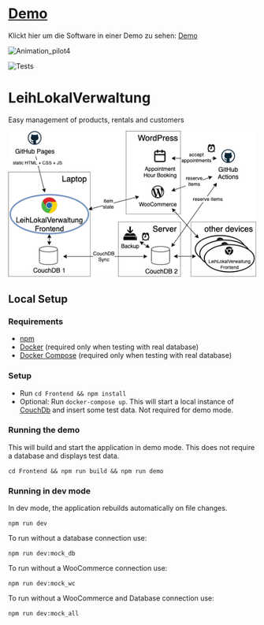 # [Demo](https://leih-lokal.github.io/LeihLokalVerwaltung/demo)

Klickt hier um die Software in einer Demo zu sehen: [Demo](https://leih-lokal.github.io/LeihLokalVerwaltung/demo)

![Animation_pilot4](https://user-images.githubusercontent.com/14980558/128120460-9812a75d-64fb-4f69-b305-d283aa9f5bc3.gif?v=4&s=500)


![Tests](https://github.com/leih-lokal/LeihLokalVerwaltung/workflows/Test,%20Build%20and%20Deploy/badge.svg)

# LeihLokalVerwaltung

Easy management of products, rentals and customers

![Architecture](architecture.png)

## Local Setup

### Requirements

- [npm](https://github.com/npm/cli)
- [Docker](https://www.docker.com/) (required only when testing with real database)
- [Docker Compose](https://docs.docker.com/compose/install/) (required only when testing with real database)

### Setup

- Run `cd Frontend && npm install`
- Optional: Run `docker-compose up`. This will start a local instance of [CouchDb](https://couchdb.apache.org/) and insert some test data. Not required for demo mode.

### Running the demo

This will build and start the application in demo mode. This does not require a database and displays test data.

    cd Frontend && npm run build && npm run demo

### Running in dev mode

In dev mode, the application rebuilds automatically on file changes.

    npm run dev

To run without a database connection use:

    npm run dev:mock_db

To run without a WooCommerce connection use:

    npm run dev:mock_wc

To run without a WooCommerce and Database connection use:

    npm run dev:mock_all
